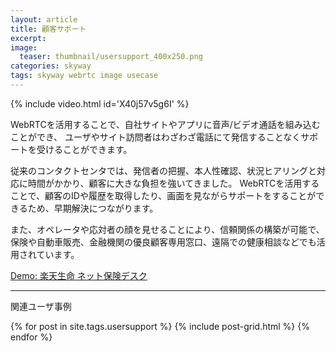 ```yaml
---
layout: article
title: 顧客サポート
excerpt: 
image:
  teaser: thumbnail/usersupport_400x250.png
categories: skyway
tags: skyway webrtc image usecase
---
```


{% include video.html id='X40j57v5g6I' %}

WebRTCを活用することで、自社サイトやアプリに音声/ビデオ通話を組み込むことができ、
ユーザやサイト訪問者はわざわざ電話にて発信することなくサポートを受けることができます。

従来のコンタクトセンタでは、発信者の把握、本人性確認、状況ヒアリングと対応に時間がかかり、顧客に大きな負担を強いてきました。
WebRTCを活用することで、顧客のIDや履歴を取得したり、画面を見ながらサポートをすることができるため、早期解決につながります。

また、オペレータや応対者の顔を見せることにより、信頼関係の構築が可能で、
保険や自動車販売、金融機関の優良顧客専用窓口、遠隔での健康相談などでも活用されています。


<a href="https://www.rakuten-life.co.jp/estimate/?ch4=true&is4=10000000&ch1=true&is1=5000&sb1=1&pl1=10&l-id=top_search_estimate
" target="_blank" class="btn-info">Demo: 楽天生命 ネット保険デスク</a>



<hr>

関連ユーザ事例

<div class="tiles">
{% for post in site.tags.usersupport %}
  {% include post-grid.html %}
{% endfor %}
</div><!-- /.tiles -->

